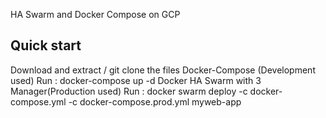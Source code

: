 HA Swarm and Docker Compose on GCP

Quick start
-------------------
Download and extract / git clone the files
Docker-Compose (Development used)
Run : docker-compose up -d
Docker HA Swarm with 3 Manager(Production used)
Run : docker swarm deploy -c docker-compose.yml -c docker-compose.prod.yml myweb-app


